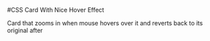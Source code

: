 #CSS Card With Nice Hover Effect

Card that zooms in when mouse hovers over it and reverts back to its original after